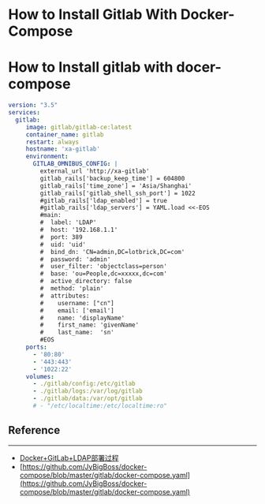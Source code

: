 # How to Install Gitlab With Docker-Compose


# How to Install gitlab with docer-compose



``` yaml
version: "3.5"
services:
  gitlab:
     image: gitlab/gitlab-ce:latest
     container_name: gitlab
     restart: always
     hostname: 'xa-gitlab'
     environment:
       GITLAB_OMNIBUS_CONFIG: |
         external_url 'http://xa-gitlab'
         gitlab_rails['backup_keep_time'] = 604800
         gitlab_rails['time_zone'] = 'Asia/Shanghai'
         gitlab_rails['gitlab_shell_ssh_port'] = 1022
         #gitlab_rails['ldap_enabled'] = true
         #gitlab_rails['ldap_servers'] = YAML.load <<-EOS
         #main:
         #  label: 'LDAP'
         #  host: '192.168.1.1'
         #  port: 389
         #  uid: 'uid'
         #  bind_dn: 'CN=admin,DC=lotbrick,DC=com'
         #  password: 'admin'
         #  user_filter: 'objectclass=person'
         #  base: 'ou=People,dc=xxxxx,dc=com'
         #  active_directory: false
         #  method: 'plain'
         #  attributes:
         #    username: ["cn"]
         #    email: ['email']
         #    name: 'displayName'
         #    first_name: 'givenName'
         #    last_name:  'sn'
         #EOS
     ports:
       - '80:80'
       - '443:443'
       - '1022:22'
     volumes:
       - ./gitlab/config:/etc/gitlab
       - ./gitlab/logs:/var/log/gitlab
       - ./gitlab/data:/var/opt/gitlab
       # - "/etc/localtime:/etc/localtime:ro"

```

## Reference
---
 - [Docker+GitLab+LDAP部署过程](https://www.jianshu.com/p/f7a9761eb9dd)
 - [https://github.com/JyBigBoss/docker-compose/blob/master/gitlab/docker-compose.yaml](https://github.com/JyBigBoss/docker-compose/blob/master/gitlab/docker-compose.yaml)
